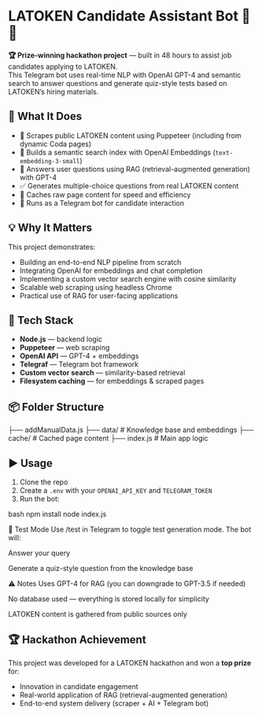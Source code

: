 # LATOKEN Candidate Assistant Bot 🧠🤖

**🏆 Prize-winning hackathon project** — built in 48 hours to assist job candidates applying to LATOKEN.  
This Telegram bot uses real-time NLP with OpenAI GPT-4 and semantic search to answer questions and generate quiz-style tests based on LATOKEN’s hiring materials.

## 🚀 What It Does
- 🧠 Scrapes public LATOKEN content using Puppeteer (including from dynamic Coda pages)
- 🔎 Builds a semantic search index with OpenAI Embeddings (`text-embedding-3-small`)
- 💬 Answers user questions using RAG (retrieval-augmented generation) with GPT-4
- ✅ Generates multiple-choice questions from real LATOKEN content
- 💾 Caches raw page content for speed and efficiency
- 🤖 Runs as a Telegram bot for candidate interaction

## 💡 Why It Matters

This project demonstrates:
- Building an end-to-end NLP pipeline from scratch
- Integrating OpenAI for embeddings and chat completion
- Implementing a custom vector search engine with cosine similarity
- Scalable web scraping using headless Chrome
- Practical use of RAG for user-facing applications

## 🧱 Tech Stack

- **Node.js** — backend logic
- **Puppeteer** — web scraping
- **OpenAI API** — GPT-4 + embeddings
- **Telegraf** — Telegram bot framework
- **Custom vector search** — similarity-based retrieval
- **Filesystem caching** — for embeddings & scraped pages

## 📦 Folder Structure
├── addManualData.js
├── data/ # Knowledge base and embeddings
├── cache/ # Cached page content
├── index.js # Main app logic

## ▶️ Usage

1. Clone the repo
2. Create a `.env` with your `OPENAI_API_KEY` and `TELEGRAM_TOKEN`
3. Run the bot:

bash
npm install
node index.js

🧪 Test Mode
Use /test in Telegram to toggle test generation mode. The bot will:

Answer your query

Generate a quiz-style question from the knowledge base

⚠️ Notes
Uses GPT-4 for RAG (you can downgrade to GPT-3.5 if needed)

No database used — everything is stored locally for simplicity

LATOKEN content is gathered from public sources only

## 🏆 Hackathon Achievement

This project was developed for a LATOKEN hackathon and won a **top prize** for:
- Innovation in candidate engagement
- Real-world application of RAG (retrieval-augmented generation)
- End-to-end system delivery (scraper + AI + Telegram bot)
